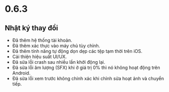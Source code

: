 # 0.6.3

## Nhật ký thay đổi

- Đã thêm hệ thống tài khoản.
- Đã thêm xác thực vào máy chủ tùy chỉnh.
- Đã thêm tính năng tự động dọn dẹp các tệp tạm thời trên iOS.
- Cải thiện hiệu suất UI/UX.
- Đã sửa lỗi crash sau nhiều lần khởi động lại.
- Đã sửa lỗi âm lượng (SFX) khi ở giá trị 0% thì nó không hoạt động trên Android.
- Đã sửa lỗi xem trước không chính xác khi chỉnh sửa hoạt ảnh và chuyển tiếp.
